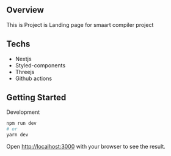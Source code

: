 ## Overview
This is Project is Landing page for smaart compiler project

## Techs
- Nextjs
- Styled-components
- Threejs
- Github actions

## Getting Started

Development

```bash
npm run dev
# or
yarn dev
```

Open [http://localhost:3000](http://localhost:3000) with your browser to see the result.
